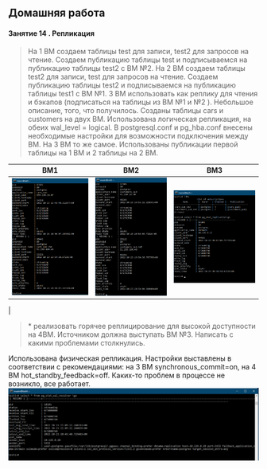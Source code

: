 ## Домашняя работа
#### Занятие 14 . Репликация
> На 1 ВМ создаем таблицы test для записи, test2 для запросов на чтение. Создаем публикацию таблицы test и подписываемся на публикацию таблицы test2 с ВМ №2. На 2 ВМ создаем таблицы test2 для записи, test для запросов на чтение. Создаем публикацию таблицы test2 и подписываемся на публикацию таблицы test1 с ВМ №1. 3 ВМ использовать как реплику для чтения и бэкапов (подписаться на таблицы из ВМ №1 и №2 ). Небольшое описание, того, что получилось. 
Созданы таблицы cars и customers на двух ВМ. Использована логическая репликация, на обеих wal_level = logical. В postgresql.conf и pg_hba.conf внесены необходимые настройки для возможности подключения между ВМ.  На 3 ВМ то же самое. Использованы публикации первой таблицы на 1 ВМ и 2 таблицы на 2 ВМ.

|ВМ1						|ВМ2	| ВМ3|
|---------------------------|-------------|--|
|![01](https://github.com/MaximM88/PGLessons202206/blob/main/14-1.png?raw=true)          |	![01](https://github.com/MaximM88/PGLessons202206/blob/main/14-2.png?raw=true)	        | ![01](https://github.com/MaximM88/PGLessons202206/blob/main/14-3.png?raw=true)
|


> \* реализовать горячее реплицирование для высокой доступности на 4ВМ. Источником должна выступать ВМ №3. Написать с какими проблемами столкнулись. 

Использована физическая репликация. Настройки выставлены в соответствии с рекомендациями: на 3 ВМ synchronous_commit=on, на 4 ВМ hot_standby_feedback=off. Каких-то проблем в процессе не возникло, все работает. 
![01](https://github.com/MaximM88/PGLessons202206/blob/main/14-4.png?raw=true)


